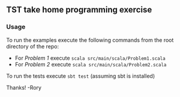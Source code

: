 ## TST take home programming exercise

### Usage

To run the examples execute the following commands from the root directory of the repo:

- For _Problem 1_ execute `scala src/main/scala/Problem1.scala`
- For _Problem 2_ execute `scala src/main/scala/Problem2.scala`

To run the tests execute `sbt test` (assuming sbt is installed)

Thanks!
-Rory

